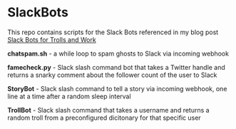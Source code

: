 # SlackBots
This repo contains scripts for the Slack Bots referenced in my blog post [Slack Bots for Trolls and Work](https://bluescreenofjeff.com/2017-04-11-slack-bots-for-trolls-and-work/)

**chatspam.sh** - a while loop to spam ghosts to Slack via incoming webhook

**famecheck.py** - Slack slash command bot that takes a Twitter handle and returns a snarky comment about the follower count of the user to Slack

**StoryBot** - Slack slash command to tell a story via incoming webhook, one line at a time after a random sleep interval

**TrollBot** - Slack slash command that takes a username and returns a random troll from a preconfigured dicitonary for that specific user